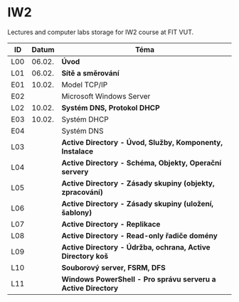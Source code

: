 # IW2
Lectures and computer labs storage for IW2 course at FIT VUT.


| ID  | Datum  | Téma                                                           |
| --- | ------ | -------------------------------------------------------------- |
| L00 | 06.02. | **Úvod**                                                       |
| L01 | 06.02. | **Sítě a směrování**                                           |
| E01 | 10.02. | Model TCP/IP                                                   |
| E02 |        | Microsoft Windows Server                                       |
| L02 | 10.02. | **Systém DNS, Protokol DHCP**                                  |
| E03 | 10.02. | Systém DHCP                                                    |
| E04 |        | Systém DNS                                                     |
| L03 |        | **Active Directory - Úvod, Služby, Komponenty, Instalace**     |
| L04 |        | **Active Directory - Schéma, Objekty, Operační servery**       |
| L05 |        | **Active Directory - Zásady skupiny (objekty, zpracování)**    |
| L06 |        | **Active Directory - Zásady skupiny (uložení, šablony)**       |
| L07 |        | **Active Directory - Replikace**                               |
| L08 |        | **Active Directory - Read-only řadiče domény**                 |
| L09 |        | **Active Directory - Údržba, ochrana, Active Directory koš**   |
| L10 |        | **Souborový server, FSRM, DFS**                                |
| L11 |        | **Windows PowerShell - Pro správu serveru a Active Directory** |

